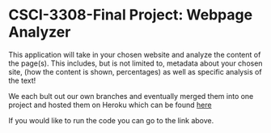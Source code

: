 # CSCI-3308-Final Project: Webpage Analyzer

This application will take in your chosen website and analyze the content of the page(s). This includes, but is not limited to, metadata about your chosen site, (how the content is shown, percentages) as well as specific analysis of the text!

We each bult out our own branches and eventually merged them into one project and hosted them on Heroku which can be found [here](https://dashboard.heroku.com/apps/website-analysis-csci3308)

If you would like to run the code you can go to the link above.
